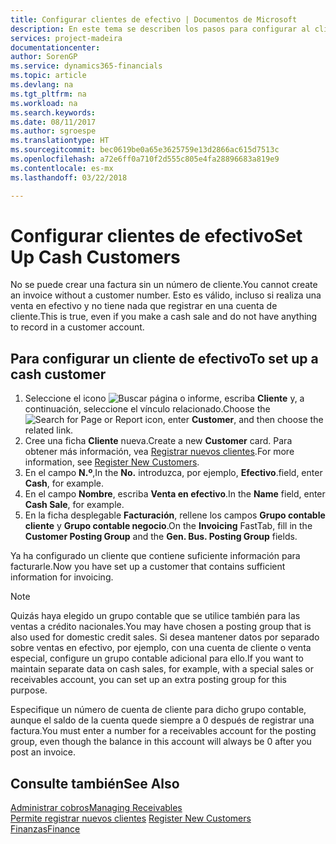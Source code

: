 ```yaml
---
title: Configurar clientes de efectivo | Documentos de Microsoft
description: En este tema se describen los pasos para configurar al cliente que paga en efectivo.
services: project-madeira
documentationcenter: 
author: SorenGP
ms.service: dynamics365-financials
ms.topic: article
ms.devlang: na
ms.tgt_pltfrm: na
ms.workload: na
ms.search.keywords: 
ms.date: 08/11/2017
ms.author: sgroespe
ms.translationtype: HT
ms.sourcegitcommit: bec0619be0a65e3625759e13d2866ac615d7513c
ms.openlocfilehash: a72e6ff0a710f2d555c805e4fa28896683a819e9
ms.contentlocale: es-mx
ms.lasthandoff: 03/22/2018

---
```

# <a name="set-up-cash-customers"></a><span data-ttu-id="934f4-103">Configurar clientes de efectivo</span><span class="sxs-lookup"><span data-stu-id="934f4-103">Set Up Cash Customers</span></span>
<span data-ttu-id="934f4-104">No se puede crear una factura sin un número de cliente.</span><span class="sxs-lookup"><span data-stu-id="934f4-104">You cannot create an invoice without a customer number.</span></span> <span data-ttu-id="934f4-105">Esto es válido, incluso si realiza una venta en efectivo y no tiene nada que registrar en una cuenta de cliente.</span><span class="sxs-lookup"><span data-stu-id="934f4-105">This is true, even if you make a cash sale and do not have anything to record in a customer account.</span></span>  

## <a name="to-set-up-a-cash-customer"></a><span data-ttu-id="934f4-106">Para configurar un cliente de efectivo</span><span class="sxs-lookup"><span data-stu-id="934f4-106">To set up a cash customer</span></span>  
1.  <span data-ttu-id="934f4-107">Seleccione el icono ![Buscar página o informe](media/ui-search/search_small.png "icono Buscar página o informe"), escriba **Cliente** y, a continuación, seleccione el vínculo relacionado.</span><span class="sxs-lookup"><span data-stu-id="934f4-107">Choose the ![Search for Page or Report](media/ui-search/search_small.png "Search for Page or Report icon") icon, enter **Customer**, and then choose the related link.</span></span>  
2.  <span data-ttu-id="934f4-108">Cree una ficha **Cliente** nueva.</span><span class="sxs-lookup"><span data-stu-id="934f4-108">Create a new **Customer** card.</span></span> <span data-ttu-id="934f4-109">Para obtener más información, vea [Registrar nuevos clientes](sales-how-register-new-customers.md).</span><span class="sxs-lookup"><span data-stu-id="934f4-109">For more information, see [Register New Customers](sales-how-register-new-customers.md).</span></span>
3.  <span data-ttu-id="934f4-110">En el campo **N.º**,</span><span class="sxs-lookup"><span data-stu-id="934f4-110">In the **No.**</span></span> <span data-ttu-id="934f4-111">introduzca, por ejemplo, **Efectivo**.</span><span class="sxs-lookup"><span data-stu-id="934f4-111">field, enter **Cash**, for example.</span></span>  
4.  <span data-ttu-id="934f4-112">En el campo **Nombre**, escriba **Venta en efectivo**.</span><span class="sxs-lookup"><span data-stu-id="934f4-112">In the **Name** field, enter **Cash Sale**, for example.</span></span>  
5.  <span data-ttu-id="934f4-113">En la ficha desplegable **Facturación**, rellene los campos **Grupo contable cliente** y **Grupo contable negocio**.</span><span class="sxs-lookup"><span data-stu-id="934f4-113">On the **Invoicing** FastTab, fill in the **Customer Posting Group** and the **Gen. Bus. Posting Group** fields.</span></span>  

 <span data-ttu-id="934f4-114">Ya ha configurado un cliente que contiene suficiente información para facturarle.</span><span class="sxs-lookup"><span data-stu-id="934f4-114">Now you have set up a customer that contains sufficient information for invoicing.</span></span>  

> [!NOTE]  
>  <span data-ttu-id="934f4-115">Quizás haya elegido un grupo contable que se utilice también para las ventas a crédito nacionales.</span><span class="sxs-lookup"><span data-stu-id="934f4-115">You may have chosen a posting group that is also used for domestic credit sales.</span></span> <span data-ttu-id="934f4-116">Si desea mantener datos por separado sobre ventas en efectivo, por ejemplo, con una cuenta de cliente o venta especial, configure un grupo contable adicional para ello.</span><span class="sxs-lookup"><span data-stu-id="934f4-116">If you want to maintain separate data on cash sales, for example, with a special sales or receivables account, you can set up an extra posting group for this purpose.</span></span>  
>   
>  <span data-ttu-id="934f4-117">Especifique un número de cuenta de cliente para dicho grupo contable, aunque el saldo de la cuenta quede siempre a 0 después de registrar una factura.</span><span class="sxs-lookup"><span data-stu-id="934f4-117">You must enter a number for a receivables account for the posting group, even though the balance in this account will always be 0 after you post an invoice.</span></span>  

## <a name="see-also"></a><span data-ttu-id="934f4-118">Consulte también</span><span class="sxs-lookup"><span data-stu-id="934f4-118">See Also</span></span>
[<span data-ttu-id="934f4-119">Administrar cobros</span><span class="sxs-lookup"><span data-stu-id="934f4-119">Managing Receivables</span></span>](receivables-manage-receivables.md)  
<span data-ttu-id="934f4-120">[Permite registrar nuevos clientes](sales-how-register-new-customers.md)  </span><span class="sxs-lookup"><span data-stu-id="934f4-120">[Register New Customers](sales-how-register-new-customers.md)  </span></span>  
[<span data-ttu-id="934f4-121">Finanzas</span><span class="sxs-lookup"><span data-stu-id="934f4-121">Finance</span></span>](finance.md)  


